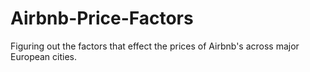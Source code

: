 # Airbnb-Price-Factors
Figuring out the factors that effect the prices of Airbnb's across major European cities.
